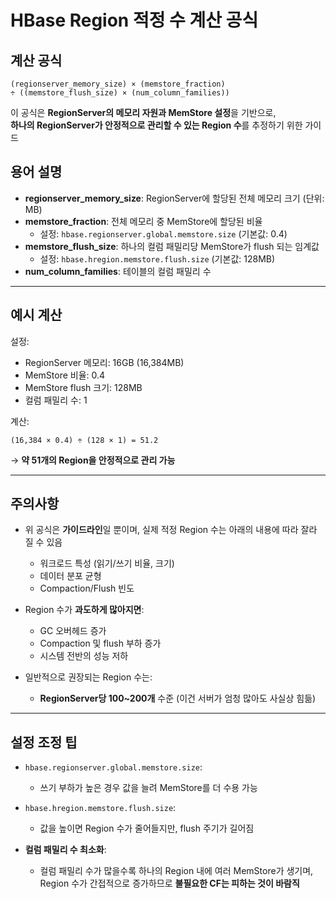 
# HBase Region 적정 수 계산 공식

## 계산 공식

```
(regionserver_memory_size) × (memstore_fraction)
÷ ((memstore_flush_size) × (num_column_families))
```

이 공식은 **RegionServer의 메모리 자원과 MemStore 설정**을 기반으로,  
**하나의 RegionServer가 안정적으로 관리할 수 있는 Region 수**를 추정하기 위한 가이드

## 용어 설명

- **regionserver_memory_size**: RegionServer에 할당된 전체 메모리 크기 (단위: MB)  
- **memstore_fraction**: 전체 메모리 중 MemStore에 할당된 비율  
  - 설정: `hbase.regionserver.global.memstore.size` (기본값: 0.4)  
- **memstore_flush_size**: 하나의 컬럼 패밀리당 MemStore가 flush 되는 임계값  
  - 설정: `hbase.hregion.memstore.flush.size` (기본값: 128MB)  
- **num_column_families**: 테이블의 컬럼 패밀리 수  

---

## 예시 계산

설정:
- RegionServer 메모리: 16GB (16,384MB)
- MemStore 비율: 0.4
- MemStore flush 크기: 128MB
- 컬럼 패밀리 수: 1

계산:
```
(16,384 × 0.4) ÷ (128 × 1) = 51.2
```

→ **약 51개의 Region을 안정적으로 관리 가능**

---

## 주의사항

- 위 공식은 **가이드라인**일 뿐이며, 실제 적정 Region 수는 아래의 내용에 따라 잘라 질 수 있음
  - 워크로드 특성 (읽기/쓰기 비율, 크기)
  - 데이터 분포 균형
  - Compaction/Flush 빈도

- Region 수가 **과도하게 많아지면**:
  - GC 오버헤드 증가
  - Compaction 및 flush 부하 증가
  - 시스템 전반의 성능 저하

- 일반적으로 권장되는 Region 수는:
  - **RegionServer당 100~200개** 수준 (이건 서버가 엄청 많아도 사실상 힘듦)

---

## 설정 조정 팁

- `hbase.regionserver.global.memstore.size`:  
  - 쓰기 부하가 높은 경우 값을 늘려 MemStore를 더 수용 가능

- `hbase.hregion.memstore.flush.size`:  
  - 값을 높이면 Region 수가 줄어들지만, flush 주기가 길어짐

- **컬럼 패밀리 수 최소화**:  
  - 컬럼 패밀리 수가 많을수록 하나의 Region 내에 여러 MemStore가 생기며,  
    Region 수가 간접적으로 증가하므로 **불필요한 CF는 피하는 것이 바람직**
